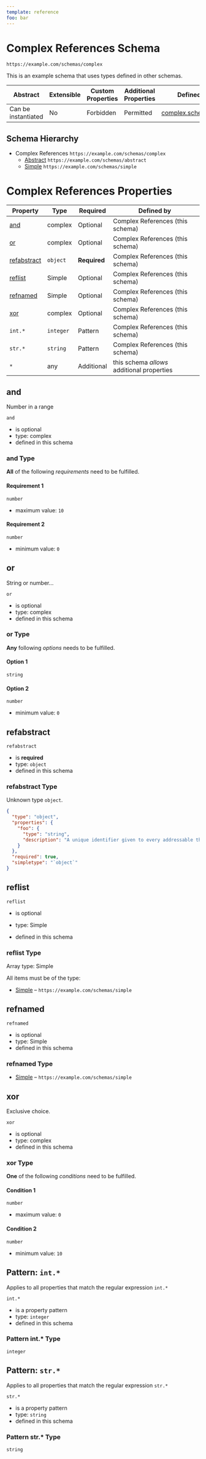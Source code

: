 ```yaml
---
template: reference
foo: bar
---
```


# Complex References  Schema

```
https://example.com/schemas/complex
```

This is an example schema that uses types defined in other schemas.

| Abstract | Extensible | Custom Properties | Additional Properties | Defined In |
|----------|------------|-------------------|-----------------------|------------|
| Can be instantiated | No | Forbidden | Permitted | [complex.schema.json](complex.schema.json) |

## Schema Hierarchy

* Complex References  `https://example.com/schemas/complex`
  * [Abstract](abstract.schema.md) `https://example.com/schemas/abstract`
  * [Simple](simple.schema.md) `https://example.com/schemas/simple`

# Complex References  Properties

| Property | Type | Required | Defined by |
|----------|------|----------|------------|
| [and](#and) | complex | Optional | Complex References  (this schema) |
| [or](#or) | complex | Optional | Complex References  (this schema) |
| [refabstract](#refabstract) | `object` | **Required** | Complex References  (this schema) |
| [reflist](#reflist) | Simple | Optional | Complex References  (this schema) |
| [refnamed](#refnamed) | Simple | Optional | Complex References  (this schema) |
| [xor](#xor) | complex | Optional | Complex References  (this schema) |
| `int.*` | `integer` | Pattern | Complex References  (this schema) |
| `str.*` | `string` | Pattern | Complex References  (this schema) |
| `*` | any | Additional | this schema *allows* additional properties |

## and

Number in a range

`and`
* is optional
* type: complex
* defined in this schema

### and Type


**All** of the following *requirements* need to be fulfilled.


#### Requirement 1


`number`
* maximum value: `10`


#### Requirement 2


`number`
* minimum value: `0`







## or

String or number…

`or`
* is optional
* type: complex
* defined in this schema

### or Type


**Any** following *options* needs to be fulfilled.


#### Option 1


`string`



#### Option 2


`number`
* minimum value: `0`







## refabstract


`refabstract`
* is **required**
* type: `object`
* defined in this schema

### refabstract Type

Unknown type `object`.

```json
{
  "type": "object",
  "properties": {
    "foo": {
      "type": "string",
      "description": "A unique identifier given to every addressable thing."
    }
  },
  "required": true,
  "simpletype": "`object`"
}
```





## reflist


`reflist`
* is optional
* type: Simple

* defined in this schema

### reflist Type


Array type: Simple

All items must be of the type:
* [Simple](simple.schema.md) – `https://example.com/schemas/simple`








## refnamed


`refnamed`
* is optional
* type: Simple
* defined in this schema

### refnamed Type


* [Simple](simple.schema.md) – `https://example.com/schemas/simple`





## xor

Exclusive choice.

`xor`
* is optional
* type: complex
* defined in this schema

### xor Type


**One** of the following *conditions* need to be fulfilled.


#### Condition 1


`number`
* maximum value: `0`


#### Condition 2


`number`
* minimum value: `10`







## Pattern: `int.*`
Applies to all properties that match the regular expression `int.*`


`int.*`
* is a property pattern
* type: `integer`
* defined in this schema

### Pattern int.* Type


`integer`






## Pattern: `str.*`
Applies to all properties that match the regular expression `str.*`


`str.*`
* is a property pattern
* type: `string`
* defined in this schema

### Pattern str.* Type


`string`





